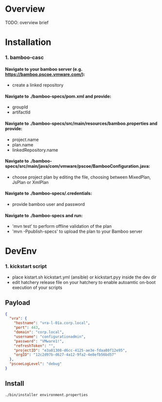 # Overview
TODO: overview brief

# Installation
### 1. bamboo-casc
#### Navigate to your bamboo server (e.g. https://bamboo.pscoe.vmware.com/):
- create a linked repository

#### Navigate to ./bamboo-specs/pom.xml and provide:
- groupId
- artifactId

#### Navigate to ./bamboo-specs/src/main/resources/bamboo.properties and provide:
- project.name
- plan.name
- linkedRepository.name

#### Navigate to ./bamboo-specs/src/main/java/com/vmware/pscoe/BambooConfiguration.java:
- choose project plan by editing the file, choosing between MixedPlan, JsPlan or XmlPlan

#### Navigate to ./bamboo-specs/.credentials:
- provide bamboo user and password 

#### Navigate to ./bamboo-specs and run:
- 'mvn test' to perform offline validation of the plan
- 'mvn -Ppublish-specs' to upload the plan to your Bamboo server


# DevEnv
### 1. kickstart script
- place kistart.sh kickstart.yml (ansible) or kickstart.pyy inside the dev dir
- edit hatchery release file on your hatchery  to  enable  autoamtic on-boot execution of your scripts 

## Payload

```json
{
  "vra": {
    "hostname": "vra-l-01a.corp.local",
    "port": 443,
    "domain": "corp.local",
    "username": "configurationadmin",
    "password": "VMware1!",
    "refreshToken": "",
    "projectID": "e3a81308-d6cc-4125-ae3e-fdaa80f12e95",
    "orgID": "12c2d97b-d627-4a12-9fa2-4e8efb56bd57"
  },
  "pscoeLogLevel": "debug"
}
```

## Install

```shell
./bin/installer environment.properties
```
